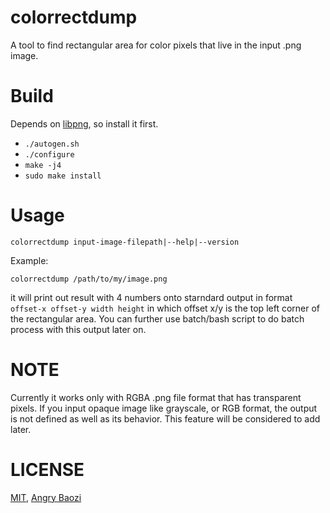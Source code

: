 # colorrectdump

A tool to find rectangular area for color pixels that live in the input .png image.

# Build

Depends on [libpng](http://www.libpng.org/pub/png/libpng.html), so install it first.

* `./autogen.sh`
* `./configure`
* `make -j4`
* `sudo make install`

# Usage

`colorrectdump input-image-filepath|--help|--version`

Example:

`colorrectdump /path/to/my/image.png`

it will print out result with 4 numbers onto starndard output in format `offset-x offset-y width height` in which offset x/y is the top left corner of the rectangular area. You can further use batch/bash script to do batch process with this output later on.

# NOTE

Currently it works only with RGBA .png file format that has transparent pixels. If you input opaque image like grayscale, or RGB format, the output is not defined as well as its behavior. This feature will be considered to add later.

# LICENSE

[MIT](https://github.com/abzico/colorrectdump/blob/master/LICENSE), [Angry Baozi](https://abzi.co)
